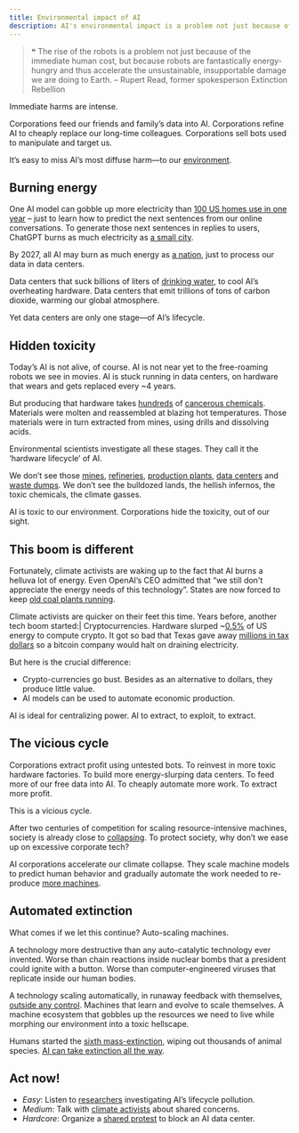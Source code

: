 ```yaml
---
title: Environmental impact of AI
description: AI's environmental impact is a problem not just because of the immediate human cost, but because robots are fantastically energy-hungry and thus accelerate the unsustainable, insupportable damage we are doing to Earth.
---
```


> ❝ The rise of the robots is a problem not just because of the immediate human cost, but
> because robots are fantastically energy-hungry and thus accelerate the unsustainable,
> insupportable damage we are doing to Earth.
 – Rupert Read, former spokesperson Extinction Rebellion

Immediate harms are intense.

Corporations feed our friends and family’s data into AI.
Corporations refine AI to cheaply replace our long-time colleagues.
Corporations sell bots used to manipulate and target us.

It’s easy to miss AI’s most diffuse harm—to our [environment](https://ainowinstitute.org/spotlight/climate).

## Burning energy

One AI model can gobble up more electricity than [100 US homes use in one year](https://www.bloomberg.com/news/articles/2023-03-09/how-much-energy-do-ai-and-chatgpt-use-no-one-knows-for-sure?sref=ixwpc5OO#xj4y7vzkg) – just to learn how to predict the next sentences from our online conversations.
To generate those next sentences in replies to users, ChatGPT burns as much electricity as [a small city](https://archive.ph/20230917070741/https://kaspergroesludvigsen.medium.com/chatgpts-electricity-consumption-pt-ii-225e7e43f22b).

By 2027, all AI may burn as much energy as [a nation](https://www.nytimes.com/2023/10/10/climate/ai-could-soon-need-as-much-electricity-as-an-entire-country.html), just to process our data in data centers.

Data centers that suck billions of liters of [drinking water](https://www.theguardian.com/world/2023/jul/11/uruguay-drought-water-google-data-center), to cool AI’s overheating hardware.
Data centers that emit trillions of tons of carbon dioxide, warming our global atmosphere.

Yet data centers are only one stage—of AI’s lifecycle.

## Hidden toxicity

Today’s AI is not alive, of course. AI is not near yet to the free-roaming robots we see in movies.
AI is stuck running in data centers, on hardware that wears and gets replaced every ~4 years.

But producing that hardware takes [hundreds](https://www.ncbi.nlm.nih.gov/pmc/articles/PMC6237170/#!po=17.9245) of [cancerous chemicals](https://www.bloomberg.com/news/features/2017-06-15/american-chipmakers-had-a-toxic-problem-so-they-outsourced-it).
Materials were molten and reassembled at blazing hot temperatures. Those materials were in turn extracted from mines, using drills and dissolving acids.

Environmental scientists investigate all these stages. They call it the ‘hardware lifecycle’ of AI.

We don’t see those [mines](https://e360.yale.edu/features/china-wrestles-with-the-toxic-aftermath-of-rare-earth-mining), [refineries](https://www.youtube.com/watch?v=5eVsQSn_EWc), [production plants](https://sci-hub.wf/10.1080/10455752.2010.546647), [data centers](https://thereader.mitpress.mit.edu/the-staggering-ecological-impacts-of-computation-and-the-cloud/) and [waste dumps](https://www.sciencedirect.com/science/article/pii/S2352186421006970#d1e1833).
We don’t see the bulldozed lands, the hellish infernos, the toxic chemicals, the climate gasses.

AI is toxic to our environment. Corporations hide the toxicity, out of our sight.

## This boom is different

Fortunately, climate activists are waking up to the fact that AI burns a helluva lot of energy.
Even OpenAI’s CEO admitted that “we still don't appreciate the energy needs of this technology”.
States are now forced to keep [old coal plants running](https://futurism.com/the-byte/coal-plants-ai).

Climate activists are quicker on their feet this time. Years before, another tech boom started:|
Cryptocurrencies. Hardware slurped ~[0.5%](https://www.whitehouse.gov/ostp/news-updates/2022/09/08/fact-sheet-climate-and-energy-implications-of-crypto-assets-in-the-united-states/#:~:text=Crypto%2Dasset%20activity%20in%20the,railroads%20in%20the%20United%20States.) of US energy to compute crypto. It got so bad that Texas gave away [millions in tax dollars](https://www.cbsnews.com/news/bitcoin-mining-cryptocurrency-riot-texas-power-grid/) so a bitcoin company would halt on draining electricity.

But here is the crucial difference:

- Crypto-currencies go bust. Besides as an alternative to dollars, they produce little value.
- AI models can be used to automate economic production.

AI is ideal for centralizing power.
AI to extract, to exploit, to extract.

## The vicious cycle

Corporations extract profit using untested bots.
To reinvest in more toxic hardware factories.
To build more energy-slurping data centers.
To feed more of our free data into AI.
To cheaply automate more work.
To extract more profit.

This is a vicious cycle.

After two centuries of competition for scaling resource-intensive machines, society is already close to [collapsing](https://youtu.be/vi166hJv6Qk).
To protect society, why don’t we ease up on excessive corporate tech?

AI corporations accelerate our climate collapse.
They scale machine models to predict human behavior and gradually automate the work needed to re-produce [more machines](https://rupertread.net/writings/2022/climate-crisis-and-the-dangers-of-tech-obsessed-long-termism/).

## Automated extinction

What comes if we let this continue?
Auto-scaling machines.

A technology more destructive than any auto-catalytic technology ever invented.
Worse than chain reactions inside nuclear bombs that a president could ignite with a button.
Worse than computer-engineered viruses that replicate inside our human bodies.

A technology scaling automatically, in runaway feedback with themselves, [outside any control](https://www.lesswrong.com/posts/xp6n2MG5vQkPpFEBH/the-control-problem-unsolved-or-unsolvable).
Machines that learn and evolve to scale themselves. A machine ecosystem that gobbles up the resources we need to live while morphing our environment into a toxic hellscape.

Humans started the [sixth mass-extinction](https://www.worldwildlife.org/stories/what-is-the-sixth-mass-extinction-and-what-can-we-do-about-it), wiping out thousands of animal species.
[AI can take extinction all the way](xrisk).

## Act now!

- _Easy_: Listen to [researchers](https://shows.acast.com/the-data-fix/episodes/empathy-with-steven-gonzalez-monserrate) investigating AI’s lifecycle pollution.
- _Medium_: Talk with [climate activists](https://rebellion.global/) about shared concerns.
- _Hardcore_: Organize a [shared protest](https://blogs.lse.ac.uk/medialse/2022/11/02/big-techs-new-headache-data-centre-activism-flourishes-across-the-world/) to block an AI data center.
